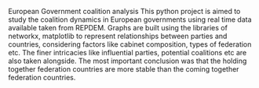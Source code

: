 European Government coalition analysis
This python project is aimed to study the coalition dynamics in European governments using real time data available taken from REPDEM. Graphs are built using the libraries of networkx, matplotlib to represent relationships between parties and countries, considering factors like cabinet composition, types of federation etc. The finer intricacies like influential parties, potential coalitions etc are also taken alongside. The most important conclusion was that the holding together federation countries are more stable than the coming together federation countries.
